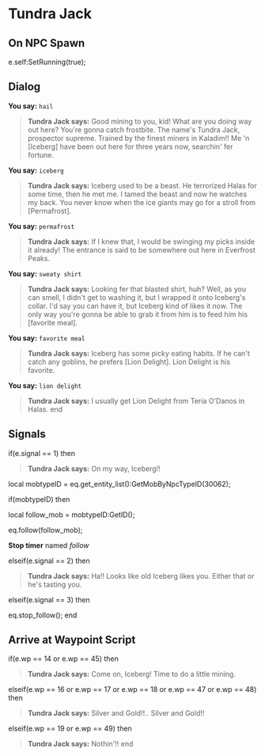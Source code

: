# Tundra Jack
## On NPC Spawn

e.self:SetRunning(true);
## Dialog

**You say:** `hail`



>**Tundra Jack says:** Good mining to you, kid! What are you doing way out here? You're gonna catch frostbite. The name's Tundra Jack, prospector supreme. Trained by the finest miners in Kaladim!! Me 'n [Iceberg] have been out here for three years now, searchin' fer fortune.

**You say:** `iceberg`



>**Tundra Jack says:** Iceberg used to be a beast.  He terrorized Halas for some time, then he met me.  I tamed the beast and now he watches my back.  You never know when the ice giants may go for a stroll from [Permafrost].

**You say:** `permafrost`



>**Tundra Jack says:** If I knew that, I would be swinging my picks inside it already!  The entrance is said to be somewhere out here in Everfrost Peaks.

**You say:** `sweaty shirt`



>**Tundra Jack says:** Looking fer that blasted shirt, huh?  Well, as you can smell, I didn't get to washing it, but I wrapped it onto Iceberg's collar. I'd say you can have it, but Iceberg kind of likes it now.  The only way you're gonna be able to grab it from him is to feed him his [favorite meal].

**You say:** `favorite meal`



>**Tundra Jack says:** Iceberg has some picky eating habits.  If he can't catch any goblins, he prefers [Lion Delight].  Lion Delight is his favorite.

**You say:** `lion delight`



>**Tundra Jack says:** I usually get Lion Delight from Teria O'Danos in Halas.
end

## Signals

if(e.signal == 1) then


>**Tundra Jack says:** On my way, Iceberg!!


local mobtypeID =  eq.get_entity_list():GetMobByNpcTypeID(30062);



if(mobtypeID) then



local follow_mob = mobtypeID:GetID();



eq.follow(follow_mob);



**Stop timer** named *follow*


elseif(e.signal == 2) then


>**Tundra Jack says:** Ha!!  Looks like old Iceberg likes you.  Either that or he's tasting you.

elseif(e.signal == 3) then


eq.stop_follow();
end

## Arrive at Waypoint Script

if(e.wp == 14 or e.wp == 45) then


>**Tundra Jack says:** Come on, Iceberg! Time to do a little mining.

elseif(e.wp == 16 or e.wp == 17 or e.wp == 18 or e.wp == 47 or e.wp == 48) then


>**Tundra Jack says:** Silver and Gold!!.. Silver and Gold!!

elseif(e.wp == 19 or e.wp == 49) then


>**Tundra Jack says:** Nothin'!!
end






